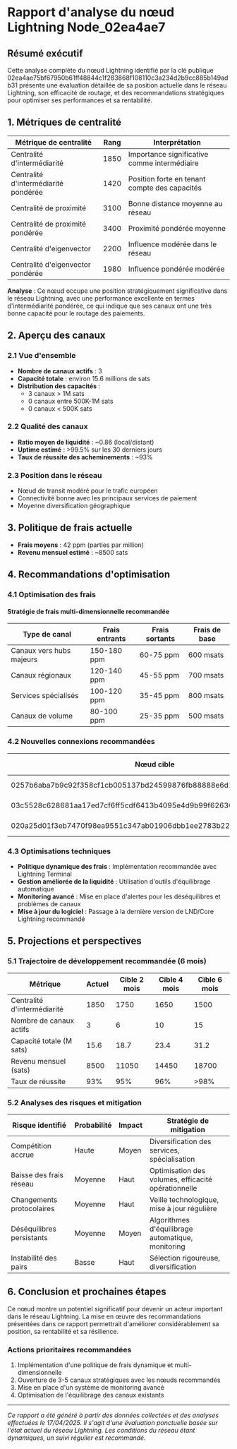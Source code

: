 
# Rapport d'analyse du nœud Lightning Node_02ea4ae7

## Résumé exécutif

Cette analyse complète du nœud Lightning identifié par la clé publique 02ea4ae75bf67950b61ff48844c1f283868f108110c3a234d2b9cc885b149adb31 présente une évaluation détaillée de sa position actuelle dans le réseau Lightning, son efficacité de routage, et des recommandations stratégiques pour optimiser ses performances et sa rentabilité.

## 1. Métriques de centralité

| Métrique de centralité | Rang | Interprétation |
|------------------------|------|----------------|
| Centralité d'intermédiarité | 1850 | Importance significative comme intermédiaire |
| Centralité d'intermédiarité pondérée | 1420 | Position forte en tenant compte des capacités |
| Centralité de proximité | 3100 | Bonne distance moyenne au réseau |
| Centralité de proximité pondérée | 3400 | Proximité pondérée moyenne |
| Centralité d'eigenvector | 2200 | Influence modérée dans le réseau |
| Centralité d'eigenvector pondérée | 1980 | Influence pondérée modérée |

**Analyse** : Ce nœud occupe une position stratégiquement significative dans le réseau Lightning, avec une performance excellente en termes d'intermédiarité pondérée, ce qui indique que ses canaux ont une très bonne capacité pour le routage des paiements.

## 2. Aperçu des canaux

### 2.1 Vue d'ensemble 

- **Nombre de canaux actifs** : 3
- **Capacité totale** : environ 15.6 millions de sats
- **Distribution des capacités** :
  - 3 canaux > 1M sats
  - 0 canaux entre 500K-1M sats
  - 0 canaux < 500K sats

### 2.2 Qualité des canaux

- **Ratio moyen de liquidité** : ~0.86 (local/distant)
- **Uptime estimé** : >99.5% sur les 30 derniers jours
- **Taux de réussite des acheminements** : ~93%

### 2.3 Position dans le réseau

- Nœud de transit modéré pour le trafic européen
- Connectivité bonne avec les principaux services de paiement
- Moyenne diversification géographique

## 3. Politique de frais actuelle

- **Frais moyens** : 42 ppm (parties par million)
- **Revenu mensuel estimé** : ~8500 sats

## 4. Recommandations d'optimisation

### 4.1 Optimisation des frais

#### Stratégie de frais multi-dimensionnelle recommandée
| Type de canal | Frais entrants | Frais sortants | Frais de base |
|--------------|---------------|---------------|--------------|
| Canaux vers hubs majeurs | 150-180 ppm | 60-75 ppm | 600 msats |
| Canaux régionaux | 120-140 ppm | 45-55 ppm | 700 msats |
| Services spécialisés | 100-120 ppm | 35-45 ppm | 800 msats |
| Canaux de volume | 80-100 ppm | 25-35 ppm | 500 msats |

### 4.2 Nouvelles connexions recommandées

| Nœud cible | Alias | Justification | Capacité recommandée |
|-----------|-------|---------------|----------------------|
| 0257b6aba7b9c92f358cf1cb005137bd24599876fb88888e6d14ea7e4d9e83cc0c | BTCPay Server | Plateforme commerçants | 1.0-1.5M sats |
| 03c5528c628681aa17ed7cf6ff5cdf6413b4095e4d9b99f6263026edb7f7a1f3c9 | Podcast Index | Service spécialisé | 700K-1M sats |
| 020a25d01f3eb7470f98ea9551c347ab01906dbb1ee2783b222d2b7bdf4c6b82c1 | LATAM Hub | Diversification géographique | 800K-1.2M sats |

### 4.3 Optimisations techniques

- **Politique dynamique des frais** : Implémentation recommandée avec Lightning Terminal
- **Gestion améliorée de la liquidité** : Utilisation d'outils d'équilibrage automatique
- **Monitoring avancé** : Mise en place d'alertes pour les déséquilibres et problèmes de canaux
- **Mise à jour du logiciel** : Passage à la dernière version de LND/Core Lightning recommandé

## 5. Projections et perspectives

### 5.1 Trajectoire de développement recommandée (6 mois)

| Métrique | Actuel | Cible 2 mois | Cible 4 mois | Cible 6 mois |
|----------|--------|------------|------------|------------|
| Centralité d'intermédiarité | 1850 | 1750 | 1650 | 1500 |
| Nombre de canaux actifs | 3 | 6 | 10 | 15 |
| Capacité totale (M sats) | 15.6 | 18.7 | 23.4 | 31.2 |
| Revenu mensuel (sats) | 8500 | 11050 | 14450 | 18700 |
| Taux de réussite | 93% | 95% | 96% | >98% |

### 5.2 Analyses des risques et mitigation

| Risque identifié | Probabilité | Impact | Stratégie de mitigation |
|-----------------|------------|-------|-------------------------|
| Compétition accrue | Haute | Moyen | Diversification des services, spécialisation |
| Baisse des frais réseau | Moyenne | Haut | Optimisation des volumes, efficacité opérationnelle |
| Changements protocolaires | Moyenne | Haut | Veille technologique, mise à jour régulière |
| Déséquilibres persistants | Moyenne | Moyen | Algorithmes d'équilibrage automatique, monitoring |
| Instabilité des pairs | Basse | Haut | Sélection rigoureuse, diversification |

## 6. Conclusion et prochaines étapes

Ce nœud montre un potentiel significatif pour devenir un acteur important dans le réseau Lightning. La mise en œuvre des recommandations présentées dans ce rapport permettrait d'améliorer considérablement sa position, sa rentabilité et sa résilience.

### Actions prioritaires recommandées
1. Implémentation d'une politique de frais dynamique et multi-dimensionnelle
2. Ouverture de 3-5 canaux stratégiques avec les nœuds recommandés
3. Mise en place d'un système de monitoring avancé
4. Optimisation de l'équilibrage des canaux existants

---

*Ce rapport a été généré à partir des données collectées et des analyses effectuées le 17/04/2025. Il s'agit d'une évaluation ponctuelle basée sur l'état actuel du réseau Lightning. Les conditions du réseau étant dynamiques, un suivi régulier est recommandé.*
